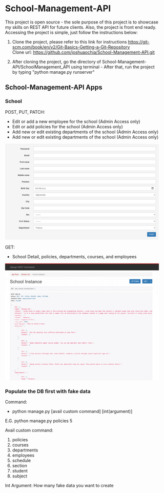 # School-Management-API

This project is open source - the sole purpose of this project is to showcase my skills on REST API for future clients. Also, the project is front end ready. Accessing the project is simple, just follow the instructions below:

1. Clone the project, please refer to this link for instructions https://git-scm.com/book/en/v2/Git-Basics-Getting-a-Git-Repository               
   Clone url: https://github.com/joshuaochia/School-Management-API.git
   
2. After cloning the project, go the directory of School-Management-API/SchoolManagement_API using terminal - After that, run the project by typing "python manage.py runserver" 


## School-Management-API Apps

### School 
POST, PUT, PATCH:
- Edit or add a new employee for the school (Admin Access only)
- Edit or add policies for the school (Admin Access only)
- Add new or edit existing departments of the school (Admin Access only)
-  Add new or edit existing departments of the school (Admin Access only)

![](readme-images/post_employee.png)

GET:
- School Detail, policies, departments, courses, and employees

![](readme-images/school_datas.png)


### Populate the DB first with fake data

Command:
   - python manage.py [avail custom command] [int(argument)] 

E.G. python manage.py policies 5

Avail custom command:
   1. policies 
   2. courses
   3. departments
   4. employees
   5. schedule
   6. section
   7. student
   8. subject

Int Argument: How many fake data you want to create


